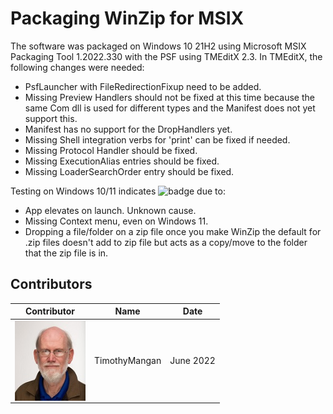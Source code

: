 # Packaging WinZip for MSIX

The software was packaged on Windows 10 21H2 using Microsoft MSIX Packaging Tool 1.2022.330 with the PSF using TMEditX 2.3.  In TMEditX, the following changes were needed:
* PsfLauncher with FileRedirectionFixup need to be added.
* Missing Preview Handlers should not be fixed at this time because the same Com dll is used for different types and the Manifest does not yet support this.
* Manifest has no support for the DropHandlers yet.
* Missing Shell integration verbs for 'print' can be fixed if needed.
* Missing Protocol Handler should be fixed.
* Missing ExecutionAlias entries should be fixed.
* Missing LoaderSearchOrder entry should be fixed.


Testing on Windows 10/11 indicates  ![badge](https://img.shields.io/badge/-Mostly%20Works-yellow?style=for-the-badge) due to:
* App elevates on launch.  Unknown cause.
* Missing Context menu, even on Windows 11.
* Dropping a file/folder on a zip file once you make WinZip the default for .zip files doesn't add to zip file but acts as a copy/move to the folder that the zip file is in.
 


## Contributors

| Contributor | Name | Date |
|----|----|----|
| [<img src="/media/Contributors/TimMangan.jpg" align="left" Height="128" />](/media/Contributors/TimMangan.jpg) | TimothyMangan | June 2022 |


